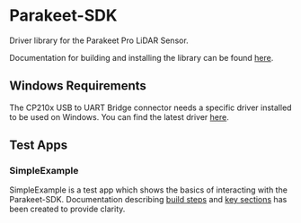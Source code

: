 # Parakeet-SDK

Driver library for the Parakeet Pro LiDAR Sensor.

Documentation for building and installing the library can be found [here](docs/Building%20and%20Installing.md).

## Windows Requirements

The CP210x USB to UART Bridge connector needs a specific driver installed to be used on Windows. You can find the latest driver [here](https://www.silabs.com/developers/usb-to-uart-bridge-vcp-drivers).

## Test Apps

### SimpleExample

SimpleExample is a test app which shows the basics of interacting with the Parakeet-SDK. Documentation describing [build steps](docs/Building%20and%20Running%20SimpleExample.md) and [key sections](docs/SimpleExample%20Code%20Explanation.md) has been created to provide clarity.